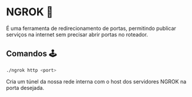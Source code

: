 # NGROK 🔀

É uma ferramenta de redirecionamento de portas, permitindo publicar serviços na internet sem precisar abrir portas no roteador.

## Comandos 🕹

```bash
./ngrok http <port>
```
Cria um túnel da nossa rede interna com o host dos servidores NGROK na porta desejada.

